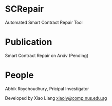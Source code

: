 SCRepair
===

Automated Smart Contract Repair Tool

Publication
===

Smart Contract Repair on Arxiv (Pending)

People
===

Abhik Roychoudhury, Pricipal Investigator

Developed by Xiao Liang <xiaoly@comp.nus.edu.sg>
